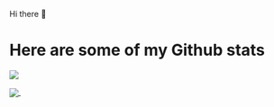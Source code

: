 Hi there 👋

<h1>Here are some of my Github stats</h1>
<a href="https://github.com/Gui37">
  <img align="center" src="https://github-readme-stats.vercel.app/api?username=Gui37&show_icons=true&theme=radical&count_private=true&hide=,contribs" />
</a>
<p><p><p>
<a href="https://github.com/Gui37/">
  <img align="center" src="https://github-readme-stats.vercel.app/api/top-langs/?username=Gui37&layout=compact&hide=html&langs_count=7&exclude_repo=opensga" />
</a>
 


